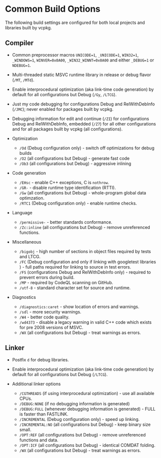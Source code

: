 # Common Build Options
The following build settings are configured for both local projects and libraries built by vcpkg.

## Compiler
-   Common preprocessor macros `UNICODE=1`, `_UNICODE=1`, `WIN32=1`, `_WINDOWS=1`, `WINVER=0x0A00`,
    `_WIN32_WINNT=0x0A00` and either `_DEBUG=1` or `NDEBUG=1`.

-   Multi-threaded static MSVC runtime library in release or debug flavor (`/MT`, `/MTd`).

-   Enable interprocedural optimization (aka link-time code generation) by default for all configurations but Debug
    (`/Gy`, `/LTCG`).

-   Just my code debugging for configurations Debug and RelWithDebInfo (`/JMC`); never enabled for packages built by vcpkg.

-   Debugging information for edit and continue (`/ZI`) for configurations Debug and RelWithDebInfo, embedded (`/Z7`)
    for all other configurations and for all packages built by vcpkg (all configurations).

-   Optimization
    -   `/Od` (Debug configuration only) - switch off optimizations for debug builds
    -   `/O2` (all configurations but Debug) - generate fast code
    -   `/Ob3` (all configurations but Debug) - aggressive inlining

-   Code generation
    -   `/EHsc` - enable C++ exceptions, C is `nothrow`.
    -   `/GR-` - disable runtime type identification (RTTI).
    -   `/Gw` (all configurations but Debug) - whole-program global data optimzation.
    -   `/RTC1`  (Debug configuration only) - enable runtime checks.

-   Language
    -   `/permissive-` - better standards conformance.
    -   `/Zc:inline` (all configurations but Debug) - remove unreferenced functions.

-   Miscellaneous
    -   `/bigobj` - high number of sections in object files required by tests and LTCG.
    -   `/FC` (Debug configuration and only if linking with googletest libraries ) - full paths required for linking to source in test errors.
    -   `/FS` (configurations Debug and RelWithDebInfo only) - required to prevent errors during build.
    -   `/MP` - required by CodeQL scanning on GitHub.
    -   `/utf-8` - standard character set for source and runtime.

-   Diagnostics
    -   `/diagnostics:caret` - show location of errors and warnings.
    -   `/sdl` - more security warnings.
    -   `/W4` - better code quality.
    -   `/wd4373` - disable a legacy warning in valid C++ code which exists for pre 2008 versions of MSVC.
    -   `/WX` (all configurations but Debug) - treat warnings as errors.

## Linker
-   Postfix `d` for debug libraries.

-   Enable interprocedural optimization (aka link-time code generation) by default for all configurations but Debug
    (`/LTCG`).

-   Additional linker options
    -   `/CGTHREADS` (if using interprocedural optimization) - use all available CPUs.
    -   `/DEBUG:NONE` (if no debugging information is generated)
    -   `/DEBUG:FULL` (whenever debugging information is generated) - FULL is faster than FASTLINK.
    -   `/INCREMENTAL` (Debug configuration only) - speed up linking.
    -   `/INCREMENTAL:NO` (all configurations but Debug) - keep binary size small.
    -   `/OPT:REF` (all configurations but Debug) - remove unreferenced functions and data.
    -   `/OPT:ICF` (all configurations but Debug) - identical COMDAT folding.
    -   `/WX` (all configurations but Debug) - treat warnings as errors.
